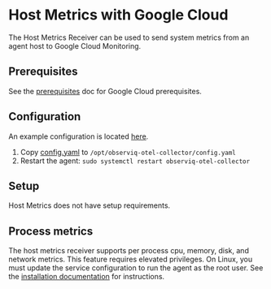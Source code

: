 # Host Metrics with Google Cloud

The Host Metrics Receiver can be used to send system metrics from an agent host to Google Cloud Monitoring.

## Prerequisites

See the [prerequisites](../README.md) doc for Google Cloud prerequisites.

## Configuration

An example configuration is located [here](./config.yaml).

1. Copy [config.yaml](./config.yaml) to `/opt/observiq-otel-collector/config.yaml`
2. Restart the agent: `sudo systemctl restart observiq-otel-collector`

## Setup

Host Metrics does not have setup requirements.

## Process metrics

The host metrics receiver supports per process cpu, memory, disk, and network metrics. This feature requires elevated privileges. On Linux, you must update the service configuration to run the agent as the root user. See the [installation documentation](https://github.com/observiq/bindplane-otel-collector/blob/main/docs/installation-linux.md#configuring-the-agent) for instructions.
